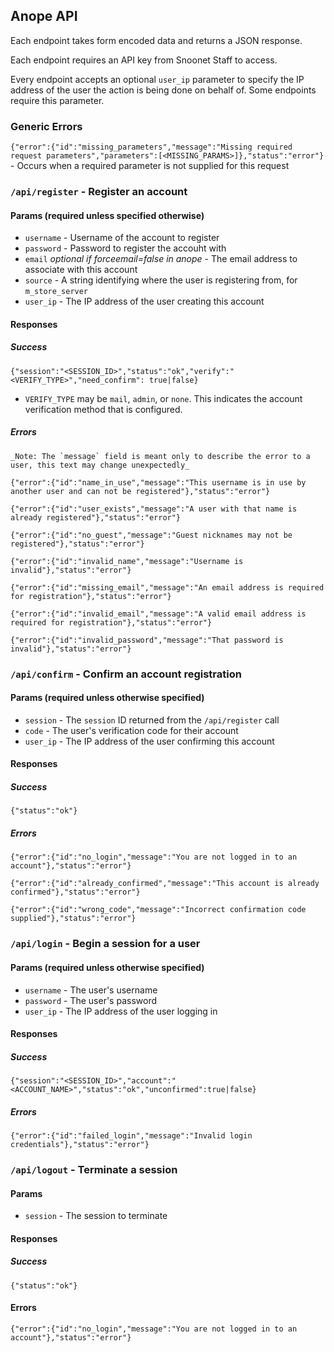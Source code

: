 ## Anope API

Each endpoint takes form encoded data and returns a JSON response.

Each endpoint requires an API key from Snoonet Staff to access.

Every endpoint accepts an optional `user_ip` parameter to specify the IP address of the user the action is being done on behalf of. Some endpoints require this parameter.

### Generic Errors

`{"error":{"id":"missing_parameters","message":"Missing required request parameters","parameters":[<MISSING_PARAMS>]},"status":"error"}` - Occurs when a required parameter is not supplied for this request

### `/api/register` - Register an account
#### Params (required unless specified otherwise)
- `username` - Username of the account to register
- `password` - Password to register the accouht with
- `email` _optional if forceemail=false in anope_ - The email address to associate with this account
- `source` -  A string identifying where the user is registering from, for `m_store_server`
- `user_ip` - The IP address of the user creating this account

#### Responses
##### Success

`{"session":"<SESSION_ID>","status":"ok","verify":"<VERIFY_TYPE>","need_confirm": true|false}`
- `VERIFY_TYPE` may be `mail`, `admin`, or `none`. This indicates the account verification method that is configured.

##### Errors
    _Note: The `message` field is meant only to describe the error to a user, this text may change unexpectedly_


`{"error":{"id":"name_in_use","message":"This username is in use by another user and can not be registered"},"status":"error"}`

`{"error":{"id":"user_exists","message":"A user with that name is already registered"},"status":"error"}`

`{"error":{"id":"no_guest","message":"Guest nicknames may not be registered"},"status":"error"}`

`{"error":{"id":"invalid_name","message":"Username is invalid"},"status":"error"}`

`{"error":{"id":"missing_email","message":"An email address is required for registration"},"status":"error"}`

`{"error":{"id":"invalid_email","message":"A valid email address is required for registration"},"status":"error"}`

`{"error":{"id":"invalid_password","message":"That password is invalid"},"status":"error"}`

### `/api/confirm` - Confirm an account registration
#### Params (required unless otherwise specified)
- `session` - The `session` ID returned from the `/api/register` call
- `code` - The user's verification code for their account
- `user_ip` - The IP address of the user confirming this account

#### Responses
##### Success

`{"status":"ok"}`

##### Errors

`{"error":{"id":"no_login","message":"You are not logged in to an account"},"status":"error"}`

`{"error":{"id":"already_confirmed","message":"This account is already confirmed"},"status":"error"}`

`{"error":{"id":"wrong_code","message":"Incorrect confirmation code supplied"},"status":"error"}`

### `/api/login` - Begin a session for a user
#### Params (required unless otherwise specified)
- `username` - The user's username
- `password` - The user's password
- `user_ip` - The IP address of the user logging in

#### Responses
##### Success

`{"session":"<SESSION_ID>","account":"<ACCOUNT_NAME>","status":"ok","unconfirmed":true|false}`

##### Errors

`{"error":{"id":"failed_login","message":"Invalid login credentials"},"status":"error"}`

### `/api/logout` - Terminate a session
#### Params
- `session` - The session to terminate

#### Responses
##### Success

`{"status":"ok"}`

#### Errors

`{"error":{"id":"no_login","message":"You are not logged in to an account"},"status":"error"}`

